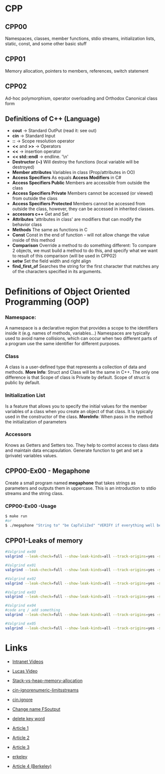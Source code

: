 # CPP

## CPP00
Namespaces, classes, member functions, stdio streams,
initialization lists, static, const, and some other basic
stuff

## CPP01
Memory allocation, pointers to members,
references, switch statement

## CPP02
Ad-hoc polymorphism, operator overloading
and Orthodox Canonical class form

## Definitions of C++ (Language)
* **cout** -> Standard OutPut (read it: see out)
* **cin** -> Standard Input
* **::** -> Scope resolution operator
* **<<** and **>>** -> Operators
* **<<** -> insertion operator
* **<< std::endl** -> endline. '\n'
* **Destructor (~)** Will destroy the functions (local variable will be destroyed)
* **Member attributes** Variables in class (Prop/attributes in OO)
* **Access Specifiers** As equals **Access Modifiers** in C#
* **Access Specifiers Public** Members are accessible from outside the class
* **Access Specifiers Private** Members cannot be accessed (or viewed) from outside the class
* **Access Specifiers Protected** Members cannot be accessed from outside the class, however, they can be accessed in inherited classes.
* **accessors c++** Get and Set
* **Attributes** 'attributes in class' are modifiers that can modify the behavior class
* **Methods** The same as functions in C
* **Const** Const in the end of function - will not allow change the value inside of this method
* **Comparison** Override a method to do something different: To compare 2 objects, we must build a method to do this, and specify what we
want to result of this comparison (will be used in CPP02)
* **setw** Set the field width and right align
* **find_first_of** Searches the string for the first character that matches any of the characters specified in its arguments.

# Definitions of Object Oriented Programming (OOP)
### Namespace:
A namespace is a declarative region that provides a scope to the identifiers inside it (e.g. names of methods, variables...)
Namespaces are typically used to avoid name collisions, which can occur when two different parts of a program use the same identifier for different purposes.
### Class
A class is a user-defined type that represents a collection of data and methods. **More Info**: Struct and Class will be the same in C++. The only one difference is that Scope of class is Private by default. Scope of struct is public by default.
### Initialization List
Is a feature that allows you to specify the initial values for the member variables of a class when you create an object of that class. It is typically used in the constructor of the class. **MoreInfo**: When pass in the method the initialization of parameters

### Accessors
Knows as Getters and Setters too. They help to control access to class data and maintain data encapsulation.
Generate function to get and set a (private) variables values.


## CPP00-Ex00 - Megaphone
Create a small program named **megaphone** that takes strings as parameters and outputs them in uppercase.
This is an introduction to stdio streams and the string class.

### CPP00-Ex00 -Usage
```Bash
$ make run
#or
$ ./megaphone "String to" "be CapTaliZed" "VERIFY if everything well be FiNe!!00"
```
## CPP01-Leaks of memory
```Bash
#Valgrind ex00
valgrind --leak-check=full --show-leak-kinds=all --track-origins=yes -s ./00-brainz

#Valgrind ex01
valgrind --leak-check=full --show-leak-kinds=all --track-origins=yes -s ./01-moar-brainz

#Valgrind ex02
valgrind --leak-check=full --show-leak-kinds=all --track-origins=yes -s ./02-brain

#Valgrind ex03
valgrind --leak-check=full --show-leak-kinds=all --track-origins=yes -s ./03-un-violence

#Valgrind ex04
#code arq / add something
valgrind --leak-check=full --show-leak-kinds=all --track-origins=yes -s ./04-replace arq a X

#Valgrind ex05
valgrind --leak-check=full --show-leak-kinds=all --track-origins=yes -s ./05-harl
```




# Links
* [Intranet Videos](https://elearning.intra.42.fr/notions/piscine-c-d00-c-basics/subnotions)
* [Lucas Video](https://www.youtube.com/watch?v=TnrQMtxPeEg)
* [Stack-vs-heap-memory-allocation](https://www.geeksforgeeks.org/stack-vs-heap-memory-allocation/)
* [cin-ignorenumeric-limitsstreams](https://stackoverflow.com/questions/25020129/cin-ignorenumeric-limitsstreamsizemax-n)
* [cin.ignore](https://pt.stackoverflow.com/questions/319622/quando-usar-o-cin-ignore-em-c)
* [Change name FSoutput](https://www.techiedelight.com/convert-std-string-const-char-cpp/)
* [delete key word](https://www.geeksforgeeks.org/delete-in-c/)

* [Article 1](https://www.cprogramming.com/tutorial/floating_point/understanding_floating_point.html)
* [Article 2](https://www.cprogramming.com/tutorial/floating_point/understanding_floating_point_representation.html)
* [Article 3](https://www.cprogramming.com/tutorial/floating_point/understanding_floating_point_printing.html)
* [erkeley](https://en.wikipedia.org/wiki/University_of_California,_Berkeley#Notable_alumni.2C_faculty.2C_and_staff)
* [Article 4 (Berkeley)](https://inst.eecs.berkeley.edu//~cs61c/sp06/handout/fixedpt.html)
